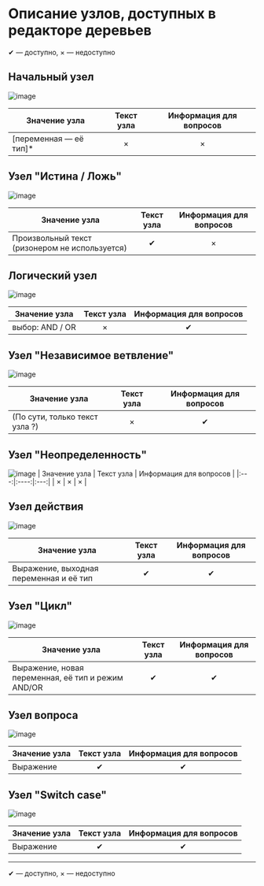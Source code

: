 Описание узлов, доступных в редакторе деревьев
====
✔ — доступно, × — недоступно

## Начальный узел
![image](https://github.com/den1s0v/decision-tree-interface/assets/42928670/8d4d5e16-83cc-4488-b20b-b4f5fd6cbb92)

| Значение узла | Текст узла | Информация для вопросов |
|---------------------------|:----:|:---:|
| [переменная — её тип]*    | ×    | ×  |


## Узел "Истина / Ложь"
![image](https://github.com/den1s0v/decision-tree-interface/assets/42928670/600a1538-9810-4241-a9c8-bff0d002e67e)

| Значение узла | Текст узла | Информация для вопросов |
|---------------------------|:----:|:---:|
| Произвольный текст (ризонером не используется)  | ✔    | ×  |


## Логический узел
![image](https://github.com/den1s0v/decision-tree-interface/assets/42928670/1947e15a-d566-4742-bb8c-308393e191d3)

| Значение узла | Текст узла | Информация для вопросов |
|---------------------------|:----:|:---:|
| выбор: AND / OR    | ×    | ✔  |


## Узел "Независимое ветвление"
![image](https://github.com/den1s0v/decision-tree-interface/assets/42928670/79593a46-458c-45a0-a0c3-dc87d282a326)

| Значение узла | Текст узла | Информация для вопросов |
|---------------------------|:----:|:---:|
| (По сути, только текст узла ?)   | ×    | ✔  |

## Узел "Неопределенность"
![image](https://github.com/den1s0v/decision-tree-interface/assets/42928670/5d228dad-262f-44c4-831e-64b066c968d2)
| Значение узла | Текст узла | Информация для вопросов |
|:---:|:----:|:---:|
| ×   | ×    | ×   |


## Узел действия
![image](https://github.com/den1s0v/decision-tree-interface/assets/42928670/17956830-7f0b-4be1-a92a-e2cc7118cc50)

| Значение узла | Текст узла | Информация для вопросов |
|------------------------------------------|:----:|:---:|
| Выражение, выходная переменная и её тип  | ✔    | ✔  |


## Узел "Цикл"
![image](https://github.com/den1s0v/decision-tree-interface/assets/42928670/e144c5f5-d86d-449b-ad8c-6c7ac0dcf70f)

| Значение узла | Текст узла | Информация для вопросов |
|----------------------------------------------------|:----:|:---:|
| Выражение, новая переменная, её тип и режим AND/OR | ✔    | ✔  |


## Узел вопроса
![image](https://github.com/den1s0v/decision-tree-interface/assets/42928670/8c8c2320-0403-4fa6-b411-b8a28bf37c2f)

| Значение узла | Текст узла | Информация для вопросов |
|------------------|:----:|:---:|
| Выражение | ✔    | ✔  |


## Узел "Switch case"
![image](https://github.com/den1s0v/decision-tree-interface/assets/42928670/b0bb6108-1444-445f-b686-7824b1cf8ca3)

| Значение узла | Текст узла | Информация для вопросов |
|------------------|:----:|:---:|
| Выражение | ✔    | ✔  |


-----
✔ — доступно, × — недоступно

